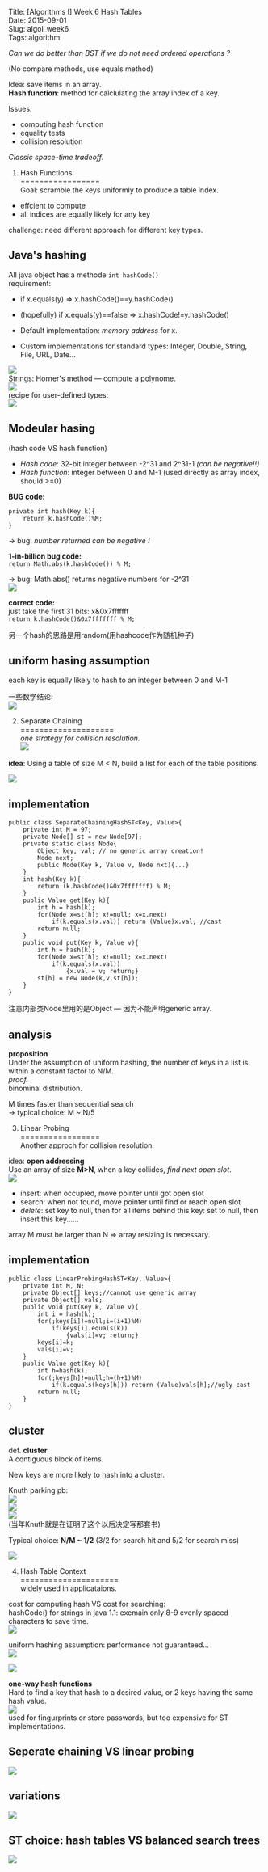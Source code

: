 Title: [Algorithms I] Week 6 Hash Tables   
Date: 2015-09-01   
Slug:  algoI_week6       
Tags: algorithm     
   
   
*Can we do better than BST if we do not need ordered operations ?*   
   
(No compare methods, use equals method)   
   
Idea: save items in an array.    
**Hash function**: method for calclulating the array index of  a key.    
   
Issues:    
   
* computing hash function   
* equality tests   
* collision resolution   
   
   
*Classic space-time tradeoff.*   
   
1. Hash Functions   
=================   
Goal: scramble the keys uniformly to produce a table index.    
   
* effcient to compute   
* all indices are equally likely for any key   
   
   
challenge: need different approach for different key types.    
   
Java's hashing   
--------------   
All java object has a methode ``int hashCode()``   
requirement:    
   
* if x.equals(y) ⇒ x.hashCode()==y.hashCode()   
* (hopefully) if x.equals(y)==false ⇒ x.hashCode!=y.hashCode()   
   
   
   
* Default implementation: *memory address* for x.    
* Custom implementations for standard types: Integer, Double, String, File, URL, Date...   
   
![](algoI_week6/pasted_image.png)   
Strings: Horner's method — compute a polynome.    
![](algoI_week6/pasted_image001.png)   
recipe for user-defined types:    
![](algoI_week6/pasted_image002.png)   
   
Modeular hasing   
---------------   
(hash code VS hash function)   
   
* *Hash code*: 32-bit integer between -2^31 and 2^31-1 *(can be negative!!)*   
* *Hash function*: integer between 0 and M-1 (used directly as array index, should >=0)   
   
   
**BUG code:**    
   
	private int hash(Key k){   
		return k.hashCode()%M;   
	}   
   
→ bug: *number returned can be negative !*   
   
**1-in-billion bug code:**    
``return Math.abs(k.hashCode()) % M;``   
   
→ bug: Math.abs() returns negative numbers for -2^31   
![](algoI_week6/pasted_image003.png)   
   
**correct code:**   
just take the first 31 bits: x&0x7fffffff   
``return k.hashCode()&0x7fffffff % M;``   
   
另一个hash的思路是用random(用hashcode作为随机种子)   
   
uniform hasing assumption   
-------------------------   
each key is equally likely to hash to an integer between 0 and M-1   
   
一些数学结论:    
![](algoI_week6/pasted_image004.png)   
   
   
2. Separate Chaining   
====================   
*one strategy for collision resolution.*    
![](algoI_week6/pasted_image005.png)   
   
**idea**: Using a table of size M < N,  build a list for each of the table positions.    
   
![](algoI_week6/pasted_image006.png)   
   
implementation   
--------------   
   
	public class SeparateChainingHashST<Key, Value>{   
		private int M = 97;   
		private Node[] st = new Node[97];   
		private static class Node{   
			Object key, val; // no generic array creation!    
			Node next;   
			public Node(Key k, Value v, Node nxt){...}   
		}   
		int hash(Key k){   
			return (k.hashCode()&0x7fffffff) % M;   
		}   
		public Value get(Key k){   
			int h = hash(k);   
			for(Node x=st[h]; x!=null; x=x.next)   
				if(k.equals(x.val)) return (Value)x.val; //cast   
			return null;   
		}   
		public void put(Key k, Value v){   
			int h = hash(k);   
			for(Node x=st[h]; x!=null; x=x.next)   
				if(k.equals(x.val))    
					{x.val = v; return;}   
			st[h] = new Node(k,v,st[h]);   
		}   
	}   
   
注意内部类Node里用的是Object — 因为不能声明generic array.    
   
analysis   
--------   
**proposition**   
Under the assumption of uniform hashing, the number of keys in a list is within a constant factor to N/M.    
*proof.*   
binominal distribution.   
   
M times faster than sequential search   
→ typical choice: M ~ N/5   
   
   
3. Linear Probing   
=================   
Another approch for collision resolution.    
   
idea: **open addressing**   
Use an array of size **M>N**, when a key collides, *find next open slot*.    
![](algoI_week6/pasted_image007.png)   
   
* insert: when occupied, move pointer until got open slot   
* search: when not found, move pointer until find or reach open slot   
* *delete*: set key to null, then for all items behind this key: set to null, then insert this key......   
   
   
array M *must* be larger than N ⇒ array resizing is necessary.    
   
implementation   
--------------   
	public class LinearProbingHashST<Key, Value>{   
		private int M, N;   
		private Object[] keys;//cannot use generic array   
		private Object[] vals;   
		public void put(Key k, Value v){   
			int i = hash(k);   
			for(;keys[i]!=null;i=(i+1)%M)   
				if(keys[i].equals(k))    
					{vals[i]=v; return;}   
			keys[i]=k;   
			vals[i]=v;   
		}   
		public Value get(Key k){   
			int h=hash(k);   
			for(;keys[h]!=null;h=(h+1)%M)   
				if(k.equals(keys[h])) return (Value)vals[h];//ugly cast   
			return null;   
		}   
	}   
   
   
cluster   
-------   
def. **cluster**   
A contiguous block of items.    
   
New keys are more likely to hash into a cluster.    
   
Knuth parking pb:    
![](algoI_week6/pasted_image008.png)   
![](algoI_week6/pasted_image010.png)   
![](algoI_week6/pasted_image009.png)   
(当年Knuth就是在证明了这个以后决定写那套书)   
   
Typical choice: **N/M ~ 1/2** (3/2 for search hit and 5/2 for search miss)   
   
![](algoI_week6/pasted_image011.png)   
   
4. Hash Table Context   
=====================   
widely used in applicataions.    
   
cost for computing hash VS cost for searching:    
hashCode() for strings in java 1.1: exemain only 8-9 evenly spaced characters to save time.   
![](algoI_week6/pasted_image012.png)   
   
uniform hashing assumption: performance not guaranteed...   
![](algoI_week6/pasted_image013.png)   
   
![](algoI_week6/pasted_image014.png)   
   
**one-way hash functions**   
Hard to find a key that hash to a desired value, or 2 keys having the same hash value.    
![](algoI_week6/pasted_image015.png)   
used for fingurprints or store passwords, but too expensive for ST implementations.    
   
Seperate chaining VS linear probing   
-----------------------------------   
![](algoI_week6/pasted_image016.png)   
   
variations   
----------   
![](algoI_week6/pasted_image017.png)   
   
ST choice: hash tables VS balanced search trees   
-----------------------------------------------   
   
![](algoI_week6/pasted_image018.png)   
   
